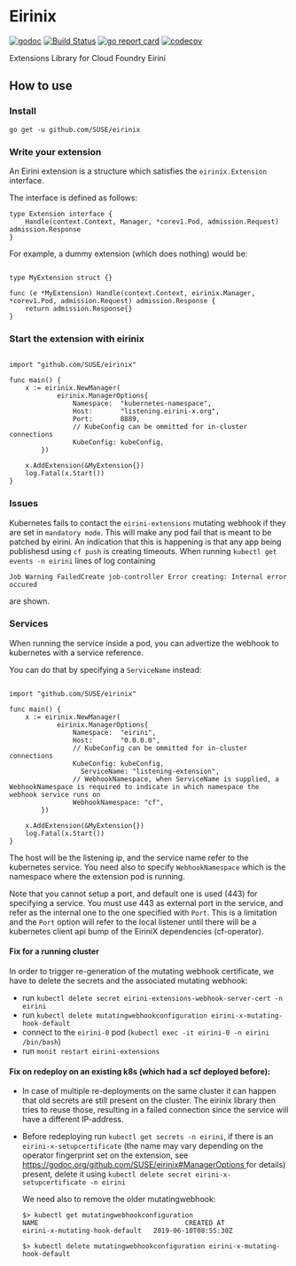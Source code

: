 # Eirinix
[![godoc](https://godoc.org/github.com/SUSE/eirinix?status.svg)](https://godoc.org/github.com/SUSE/eirinix)
[![Build Status](https://travis-ci.org/SUSE/eirinix.svg?branch=master)](https://travis-ci.org/SUSE/eirinix)
[![go report card](https://goreportcard.com/badge/github.com/SUSE/eirinix)](https://goreportcard.com/report/github.com/SUSE/eirinix)
[![codecov](https://codecov.io/gh/SUSE/eirinix/branch/master/graph/badge.svg)](https://codecov.io/gh/SUSE/eirinix)

Extensions Library for Cloud Foundry Eirini

## How to use


### Install
    go get -u github.com/SUSE/eirinix

### Write your extension

An Eirini extension is a structure which satisfies the ```eirinix.Extension``` interface.

The interface is defined as follows:

```golang
type Extension interface {
	Handle(context.Context, Manager, *corev1.Pod, admission.Request) admission.Response
}
```

For example, a dummy extension (which does nothing) would be:

```golang

type MyExtension struct {}

func (e *MyExtension) Handle(context.Context, eirinix.Manager, *corev1.Pod, admission.Request) admission.Response {
	return admission.Response{}
}
```


### Start the extension with eirinix

```golang

import "github.com/SUSE/eirinix"

func main() {
    x := eirinix.NewManager(
            eirinix.ManagerOptions{
                Namespace:  "kubernetes-namespace",
                Host:       "listening.eirini-x.org",
                Port:       8889,
                // KubeConfig can be ommitted for in-cluster connections
                KubeConfig: kubeConfig,
        })

    x.AddExtension(&MyExtension{})
    log.Fatal(x.Start())
}

```

### Issues

Kubernetes fails to contact the `eirini-extensions` mutating webhook if they are set in `mandatory mode`. This will make any pod fail that is meant to be patched by eirini. An indication that this is happening is that any app being publishesd using `cf push` is creating timeouts.
When running ```kubectl get events -n eirini``` lines of log containing

`Job Warning FailedCreate job-controller Error creating: Internal error occured`

are shown.

### Services

When running the service inside a pod, you can advertize the webhook to kubernetes with a service reference. 

You can do that by specifying a `ServiceName` instead:


```golang

import "github.com/SUSE/eirinix"

func main() {
    x := eirinix.NewManager(
            eirinix.ManagerOptions{
                Namespace:  "eirini",
                Host:       "0.0.0.0",
                // KubeConfig can be ommitted for in-cluster connections
                KubeConfig: kubeConfig,
	              ServiceName: "listening-extension",
                // WebhookNamespace, when ServiceName is supplied, a WebhookNamespace is required to indicate in which namespace the webhook service runs on
                WebhookNamespace: "cf",
        })

    x.AddExtension(&MyExtension{})
    log.Fatal(x.Start())
}

```

The host will be the listening ip, and the service name refer to the kubernetes service. You need also to specify `WebhookNamespace` which is the namespace where the extension pod is running.

Note that you cannot setup a port, and default one is used (443) for specifying a service. You must use 443 as external port in the service, and refer as the internal one to the one specified with `Port`.
This is a limitation and the `Port` option will refer to the local listener until there will be a kubernetes client api bump of the EiriniX dependencies (cf-operator).

#### Fix for a running cluster

In order to trigger re-generation of the mutating webhook certificate, we have to delete the secrets and the associated mutating webhook:

- run `kubectl delete secret eirini-extensions-webhook-server-cert -n eirini`
- run `kubectl delete mutatingwebhookconfiguration eirini-x-mutating-hook-default`
- connect to the `eirini-0` pod (`kubectl exec -it eirini-0 -n eirini /bin/bash`)
- run `monit restart eirini-extensions`


#### Fix on redeploy on an existing k8s (which had a scf deployed before):
- In case of multiple re-deployments on the same cluster it can happen that old secrets are still present on the cluster. The eirinix library then tries to reuse those, resulting in a failed connection since the service will have a different IP-address.

- Before redeploying run `kubectl get secrets -n eirini`, if there is an `eirini-x-setupcertificate` (the name may vary depending on the operator fingerprint set on the extension, see [https://godoc.org/github.com/SUSE/eirinix#ManagerOptions
](https://godoc.org/github.com/SUSE/eirinix#ManagerOptions
) for details) present, delete it using `kubectl delete secret eirini-x-setupcertificate -n eirini`

  We need also to remove the older mutatingwebhook:
    ```
    $> kubectl get mutatingwebhookconfiguration
    NAME                                     CREATED AT
    eirini-x-mutating-hook-default   2019-06-10T08:55:30Z

    $> kubectl delete mutatingwebhookconfiguration eirini-x-mutating-hook-default
    ```
